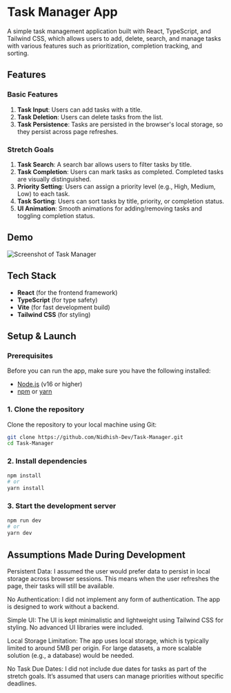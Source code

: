 # Task Manager App

A simple task management application built with React, TypeScript, and Tailwind CSS, which allows users to add, delete, search, and manage tasks with various features such as prioritization, completion tracking, and sorting.

## Features

### Basic Features
1. **Task Input**: Users can add tasks with a title.
2. **Task Deletion**: Users can delete tasks from the list.
3. **Task Persistence**: Tasks are persisted in the browser's local storage, so they persist across page refreshes.

### Stretch Goals
1. **Task Search**: A search bar allows users to filter tasks by title.
2. **Task Completion**: Users can mark tasks as completed. Completed tasks are visually distinguished.
3. **Priority Setting**: Users can assign a priority level (e.g., High, Medium, Low) to each task.
4. **Task Sorting**: Users can sort tasks by title, priority, or completion status.
5. **UI Animation**: Smooth animations for adding/removing tasks and toggling completion status.

## Demo

![Screenshot of Task Manager](./public/ss.png)

## Tech Stack

- **React** (for the frontend framework)
- **TypeScript** (for type safety)
- **Vite** (for fast development build)
- **Tailwind CSS** (for styling)

## Setup & Launch

### Prerequisites

Before you can run the app, make sure you have the following installed:

- [Node.js](https://nodejs.org/) (v16 or higher)
- [npm](https://www.npmjs.com/) or [yarn](https://yarnpkg.com/)

### 1. Clone the repository

Clone the repository to your local machine using Git:

```bash
git clone https://github.com/Nidhish-Dev/Task-Manager.git
cd Task-Manager
```
### 2. Install dependencies

```bash
npm install
# or
yarn install
```

### 3. Start the development server

```bash
npm run dev
# or
yarn dev

```

## Assumptions Made During Development
Persistent Data: I assumed the user would prefer data to persist in local storage across browser sessions. This means when the user refreshes the page, their tasks will still be available.

No Authentication: I did not implement any form of authentication. The app is designed to work without a backend.

Simple UI: The UI is kept minimalistic and lightweight using Tailwind CSS for styling. No advanced UI libraries were included.

Local Storage Limitation: The app uses local storage, which is typically limited to around 5MB per origin. For large datasets, a more scalable solution (e.g., a database) would be needed.

No Task Due Dates: I did not include due dates for tasks as part of the stretch goals. It’s assumed that users can manage priorities without specific deadlines.
